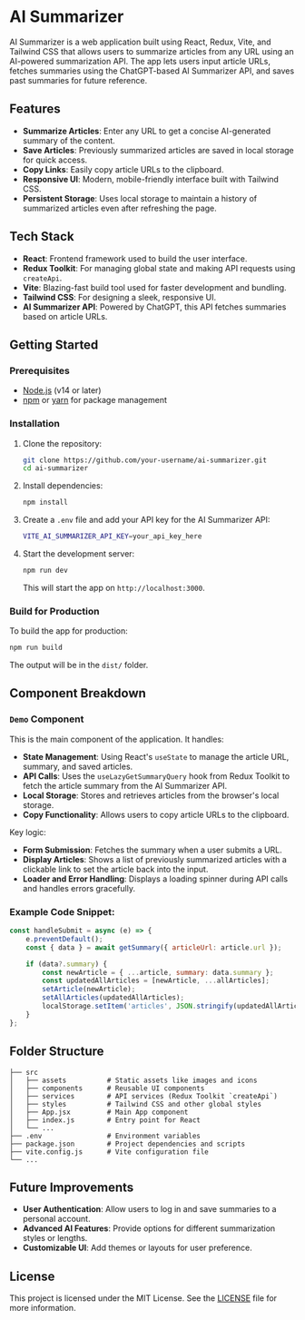 
# AI Summarizer

AI Summarizer is a web application built using React, Redux, Vite, and Tailwind CSS that allows users to summarize articles from any URL using an AI-powered summarization API. The app lets users input article URLs, fetches summaries using the ChatGPT-based AI Summarizer API, and saves past summaries for future reference.

## Features

- **Summarize Articles**: Enter any URL to get a concise AI-generated summary of the content.
- **Save Articles**: Previously summarized articles are saved in local storage for quick access.
- **Copy Links**: Easily copy article URLs to the clipboard.
- **Responsive UI**: Modern, mobile-friendly interface built with Tailwind CSS.
- **Persistent Storage**: Uses local storage to maintain a history of summarized articles even after refreshing the page.

## Tech Stack

- **React**: Frontend framework used to build the user interface.
- **Redux Toolkit**: For managing global state and making API requests using `createApi`.
- **Vite**: Blazing-fast build tool used for faster development and bundling.
- **Tailwind CSS**: For designing a sleek, responsive UI.
- **AI Summarizer API**: Powered by ChatGPT, this API fetches summaries based on article URLs.

## Getting Started

### Prerequisites

- [Node.js](https://nodejs.org/) (v14 or later)
- [npm](https://www.npmjs.com/) or [yarn](https://yarnpkg.com/) for package management

### Installation

1. Clone the repository:

   ```bash
   git clone https://github.com/your-username/ai-summarizer.git
   cd ai-summarizer
   ```

2. Install dependencies:

   ```bash
   npm install
   ```

3. Create a `.env` file and add your API key for the AI Summarizer API:

   ```bash
   VITE_AI_SUMMARIZER_API_KEY=your_api_key_here
   ```

4. Start the development server:

   ```bash
   npm run dev
   ```

   This will start the app on `http://localhost:3000`.

### Build for Production

To build the app for production:

```bash
npm run build
```

The output will be in the `dist/` folder.

## Component Breakdown

### `Demo` Component

This is the main component of the application. It handles:

- **State Management**: Using React's `useState` to manage the article URL, summary, and saved articles.
- **API Calls**: Uses the `useLazyGetSummaryQuery` hook from Redux Toolkit to fetch the article summary from the AI Summarizer API.
- **Local Storage**: Stores and retrieves articles from the browser's local storage.
- **Copy Functionality**: Allows users to copy article URLs to the clipboard.

Key logic:

- **Form Submission**: Fetches the summary when a user submits a URL.
- **Display Articles**: Shows a list of previously summarized articles with a clickable link to set the article back into the input.
- **Loader and Error Handling**: Displays a loading spinner during API calls and handles errors gracefully.

### Example Code Snippet:

```javascript
const handleSubmit = async (e) => {
    e.preventDefault();
    const { data } = await getSummary({ articleUrl: article.url });

    if (data?.summary) {
        const newArticle = { ...article, summary: data.summary };
        const updatedAllArticles = [newArticle, ...allArticles];
        setArticle(newArticle);
        setAllArticles(updatedAllArticles);
        localStorage.setItem('articles', JSON.stringify(updatedAllArticles));
    }
};
```

## Folder Structure

```
├── src
│   ├── assets          # Static assets like images and icons
│   ├── components      # Reusable UI components
│   ├── services        # API services (Redux Toolkit `createApi`)
│   ├── styles          # Tailwind CSS and other global styles
│   ├── App.jsx         # Main App component
│   ├── index.js        # Entry point for React
│   └── ...
├── .env                # Environment variables
├── package.json        # Project dependencies and scripts
├── vite.config.js      # Vite configuration file
└── ...
```

## Future Improvements

- **User Authentication**: Allow users to log in and save summaries to a personal account.
- **Advanced AI Features**: Provide options for different summarization styles or lengths.
- **Customizable UI**: Add themes or layouts for user preference.

## License

This project is licensed under the MIT License. See the [LICENSE](LICENSE) file for more information.

